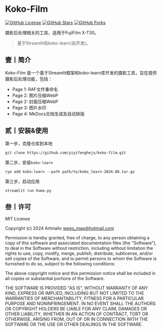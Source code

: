 # Koko-Film

[![GitHub License](https://img.shields.io/github/license/yiyifengheju/koko-film)](LICENSE)
[![GitHub Stars](https://img.shields.io/github/stars/yiyifengheju/koko-film)](https://github.com/yiyifengheju/koko-film)
[![GitHub Forks](https://img.shields.io/github/forks/yiyifengheju/koko-film)](https://github.com/yiyifengheju/koko-film)

摄影后处理相关的工具，适用于FujiFilm X-T30。

> 基于Streamlit和koko-learn(自开发)。

## 壹丨简介

Koko-Film 是一个基于Streamlit框架和koko-learn库开发的摄影工具，旨在提供摄影后处理功能，包括：

* Page 1: RAF文件重命名
* Page 2: 图片压缩WebP
* Page 2: 封面压缩WebP
* Page 3: 图片水印
* Page 4: MkDocs文档生成及自动排版

## 贰丨安装&使用

第一步，克隆仓库到本地
```
git clone https://github.com/yiyifengheju/koko-film.git
```

第二步，安装`koko-learn`
```
rye add koko-learn --path path/to/koko_learn-2024.08.tar.gz
```

第三步，启动应用
```
streamlit run home.py
```


## 叁丨许可

MIT License

Copyright (c) 2024 Artmallo <wego_mao@hotmail.com>

Permission is hereby granted, free of charge, to any person obtaining a copy of this software and associated documentation files (the "Software"), to deal in the Software without restriction, including without limitation the rights to use, copy, modify, merge, publish, distribute, sublicense, and/or sell copies of the Software, and to permit persons to whom the Software is furnished to do so, subject to the following conditions:

The above copyright notice and this permission notice shall be included in all copies or substantial portions of the Software.

THE SOFTWARE IS PROVIDED "AS IS", WITHOUT WARRANTY OF ANY KIND, EXPRESS OR IMPLIED, INCLUDING BUT NOT LIMITED TO THE WARRANTIES OF MERCHANTABILITY, FITNESS FOR A PARTICULAR PURPOSE AND NONINFRINGEMENT. IN NO EVENT SHALL THE AUTHORS OR COPYRIGHT HOLDERS BE LIABLE FOR ANY CLAIM, DAMAGES OR OTHER LIABILITY, WHETHER IN AN ACTION OF CONTRACT, TORT OR OTHERWISE, ARISING FROM, OUT OF OR IN CONNECTION WITH THE SOFTWARE OR THE USE OR OTHER DEALINGS IN THE SOFTWARE.
